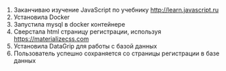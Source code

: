  1. Заканчиваю изучение JavaScript по учебнику http://learn.javascript.ru
 2. Установила Docker
 3. Запустила mysql в docker контейнере
 4. Сверстала html страницу регистрации, используя https://materializecss.com
 5. Установила DataGrip для работы с базой данных
 6. Пользователь успешно сохраняется со страницы регистрации в базе данных 
